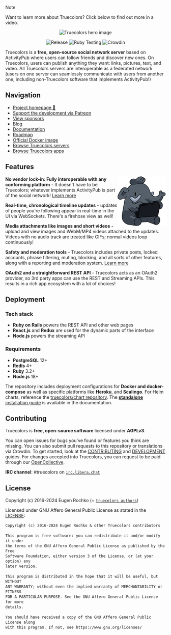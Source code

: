 > [!NOTE]
> Want to learn more about Truecolors?
> Click below to find out more in a video.

<p align="center">
  <a style="text-decoration:none" href="https://www.youtube.com/watch?v=IPSbNdBmWKE">
    <img alt="Truecolors hero image" src="https://github.com/user-attachments/assets/ef53f5e9-c0d8-484d-9f53-00efdebb92c3" />
  </a>
</p>

<p align="center">
  <a style="text-decoration:none" href="https://github.com/truecolors/truecolors/releases">
    <img src="https://img.shields.io/github/release/truecolors/truecolors.svg" alt="Release" /></a>
  <a style="text-decoration:none" href="https://github.com/truecolors/truecolors/actions/workflows/test-ruby.yml">
    <img src="https://github.com/truecolors/truecolors/actions/workflows/test-ruby.yml/badge.svg" alt="Ruby Testing" /></a>
  <a style="text-decoration:none" href="https://crowdin.com/project/truecolors">
    <img src="https://d322cqt584bo4o.cloudfront.net/truecolors/localized.svg" alt="Crowdin" /></a>
</p>

Truecolors is a **free, open-source social network server** based on ActivityPub where users can follow friends and discover new ones. On Truecolors, users can publish anything they want: links, pictures, text, and video. All Truecolors servers are interoperable as a federated network (users on one server can seamlessly communicate with users from another one, including non-Truecolors software that implements ActivityPub!)

## Navigation

- [Project homepage 🐘](https://jointruecolors.org)
- [Support the development via Patreon][patreon]
- [View sponsors](https://jointruecolors.org/sponsors)
- [Blog](https://blog.jointruecolors.org)
- [Documentation](https://docs.jointruecolors.org)
- [Roadmap](https://jointruecolors.org/roadmap)
- [Official Docker image](https://github.com/truecolors/truecolors/pkgs/container/truecolors)
- [Browse Truecolors servers](https://jointruecolors.org/communities)
- [Browse Truecolors apps](https://jointruecolors.org/apps)

[patreon]: https://www.patreon.com/truecolors

## Features

<img src="/app/javascript/images/elephant_ui_working.svg?raw=true" align="right" width="30%" />

**No vendor lock-in: Fully interoperable with any conforming platform** - It doesn't have to be Truecolors; whatever implements ActivityPub is part of the social network! [Learn more](https://blog.jointruecolors.org/2018/06/why-activitypub-is-the-future/)

**Real-time, chronological timeline updates** - updates of people you're following appear in real-time in the UI via WebSockets. There's a firehose view as well!

**Media attachments like images and short videos** - upload and view images and WebM/MP4 videos attached to the updates. Videos with no audio track are treated like GIFs; normal videos loop continuously!

**Safety and moderation tools** - Truecolors includes private posts, locked accounts, phrase filtering, muting, blocking, and all sorts of other features, along with a reporting and moderation system. [Learn more](https://blog.jointruecolors.org/2018/07/cage-the-truecolors/)

**OAuth2 and a straightforward REST API** - Truecolors acts as an OAuth2 provider, so 3rd party apps can use the REST and Streaming APIs. This results in a rich app ecosystem with a lot of choices!

## Deployment

### Tech stack

- **Ruby on Rails** powers the REST API and other web pages
- **React.js** and **Redux** are used for the dynamic parts of the interface
- **Node.js** powers the streaming API

### Requirements

- **PostgreSQL** 12+
- **Redis** 4+
- **Ruby** 3.2+
- **Node.js** 18+

The repository includes deployment configurations for **Docker and docker-compose** as well as specific platforms like **Heroku**, and **Scalingo**. For Helm charts, reference the [truecolors/chart repository](https://github.com/truecolors/chart). The [**standalone** installation guide](https://docs.jointruecolors.org/admin/install/) is available in the documentation.

## Contributing

Truecolors is **free, open-source software** licensed under **AGPLv3**.

You can open issues for bugs you've found or features you think are missing. You
can also submit pull requests to this repository or translations via Crowdin. To
get started, look at the [CONTRIBUTING] and [DEVELOPMENT] guides. For changes
accepted into Truecolors, you can request to be paid through our [OpenCollective].

**IRC channel**: #truecolors on [`irc.libera.chat`](https://libera.chat)

## License

Copyright (c) 2016-2024 Eugen Rochko (+ [`truecolors authors`](AUTHORS.md))

Licensed under GNU Affero General Public License as stated in the [LICENSE](LICENSE):

```
Copyright (c) 2016-2024 Eugen Rochko & other Truecolors contributors

This program is free software: you can redistribute it and/or modify it under
the terms of the GNU Affero General Public License as published by the Free
Software Foundation, either version 3 of the License, or (at your option) any
later version.

This program is distributed in the hope that it will be useful, but WITHOUT
ANY WARRANTY; without even the implied warranty of MERCHANTABILITY or FITNESS
FOR A PARTICULAR PURPOSE. See the GNU Affero General Public License for more
details.

You should have received a copy of the GNU Affero General Public License along
with this program. If not, see https://www.gnu.org/licenses/
```

[CONTRIBUTING]: CONTRIBUTING.md
[DEVELOPMENT]: docs/DEVELOPMENT.md
[OpenCollective]: https://opencollective.com/truecolors
